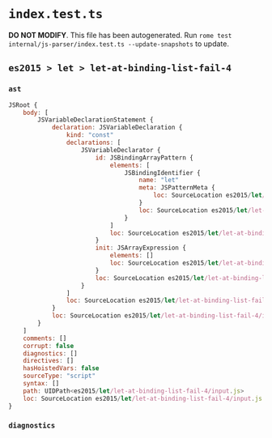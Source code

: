 # `index.test.ts`

**DO NOT MODIFY**. This file has been autogenerated. Run `rome test internal/js-parser/index.test.ts --update-snapshots` to update.

## `es2015 > let > let-at-binding-list-fail-4`

### `ast`

```javascript
JSRoot {
	body: [
		JSVariableDeclarationStatement {
			declaration: JSVariableDeclaration {
				kind: "const"
				declarations: [
					JSVariableDeclarator {
						id: JSBindingArrayPattern {
							elements: [
								JSBindingIdentifier {
									name: "let"
									meta: JSPatternMeta {
										loc: SourceLocation es2015/let/let-at-binding-list-fail-4/input.js 1:7-1:10
									}
									loc: SourceLocation es2015/let/let-at-binding-list-fail-4/input.js 1:7-1:10 (let)
								}
							]
							loc: SourceLocation es2015/let/let-at-binding-list-fail-4/input.js 1:6-1:11
						}
						init: JSArrayExpression {
							elements: []
							loc: SourceLocation es2015/let/let-at-binding-list-fail-4/input.js 1:14-1:16
						}
						loc: SourceLocation es2015/let/let-at-binding-list-fail-4/input.js 1:6-1:16
					}
				]
				loc: SourceLocation es2015/let/let-at-binding-list-fail-4/input.js 1:0-1:17
			}
			loc: SourceLocation es2015/let/let-at-binding-list-fail-4/input.js 1:0-1:17
		}
	]
	comments: []
	corrupt: false
	diagnostics: []
	directives: []
	hasHoistedVars: false
	sourceType: "script"
	syntax: []
	path: UIDPath<es2015/let/let-at-binding-list-fail-4/input.js>
	loc: SourceLocation es2015/let/let-at-binding-list-fail-4/input.js 1:0-2:0
}
```

### `diagnostics`

```

```
